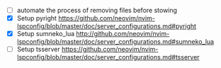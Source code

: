 - [ ] automate the process of removing files before stowing
- [x] Setup pyright https://github.com/neovim/nvim-lspconfig/blob/master/doc/server_configurations.md#pyright
- [x] Setup sumneko_lua http://github.com/neovim/nvim-lspconfig/blob/master/doc/server_configurations.md#sumneko_lua
- [ ] Setup tsserver https://github.com/neovim/nvim-lspconfig/blob/master/doc/server_configurations.md#tsserver
